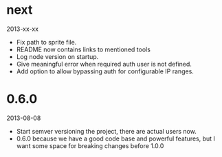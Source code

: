 # next

2013-xx-xx

 - Fix path to sprite file.
 - README now contains links to mentioned tools
 - Log node version on startup.
 - Give meaningful error when required auth user is not defined.
 - Add option to allow bypassing auth for configurable IP ranges.

# 0.6.0

2013-08-08

 - Start semver versioning the project, there are actual users now.
 - 0.6.0 because we have a good code base and powerful features, but I want some space for breaking changes before 1.0.0